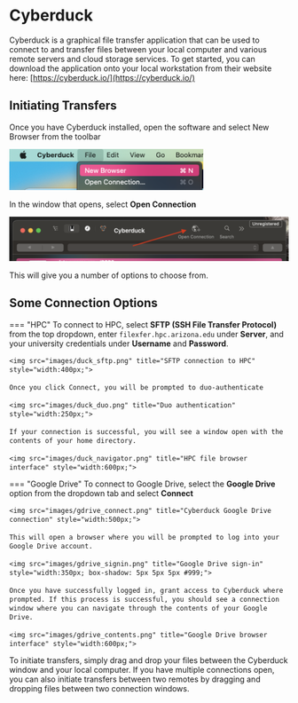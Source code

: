 # Cyberduck

Cyberduck is a graphical file transfer application that can be used to connect to and transfer files between your local computer and various remote servers and cloud storage services. To get started, you can download the application onto your local workstation from their website here: [https://cyberduck.io/](https://cyberduck.io/)

## Initiating Transfers

Once you have Cyberduck installed, open the software and select New Browser from the toolbar

<img src="images/duck_new_browser.png" title="Open Cyberduck browser" style="width:350px;">

In the window that opens, select **Open Connection**

<img src="images/duck_open_connection.png" title="Open Cyberduck connection" style="width:600px;">

This will give you a number of options to choose from.

## Some Connection Options 

=== "HPC"
    To connect to HPC, select **SFTP (SSH File Transfer Protocol)** from the top dropdown, enter ```filexfer.hpc.arizona.edu``` under **Server**, and your university credentials under **Username** and **Password**.
    
    <img src="images/duck_sftp.png" title="SFTP connection to HPC" style="width:400px;">
    
    Once you click Connect, you will be prompted to duo-authenticate
    
    <img src="images/duck_duo.png" title="Duo authentication" style="width:250px;">
    
    If your connection is successful, you will see a window open with the contents of your home directory.
    
    <img src="images/duck_navigator.png" title="HPC file browser interface" style="width:600px;">

=== "Google Drive"
    To connect to Google Drive, select the **Google Drive** option from the dropdown tab and select **Connect**
    
    <img src="images/gdrive_connect.png" title="Cyberduck Google Drive connection" style="width:500px;">
    
    This will open a browser where you will be prompted to log into your Google Drive account.
    
    <img src="images/gdrive_signin.png" title="Google Drive sign-in" style="width:350px; box-shadow: 5px 5px 5px #999;">
    
    Once you have successfully logged in, grant access to Cyberduck where prompted. If this process is successful, you should see a connection window where you can navigate through the contents of your Google Drive.
    
    <img src="images/gdrive_contents.png" title="Google Drive browser interface" style="width:600px;">
    
To initiate transfers, simply drag and drop your files between the Cyberduck window and your local computer. If you have multiple connections open, you can also initiate transfers between two remotes by dragging and dropping files between two connection windows.
    
    